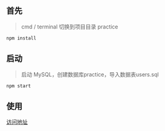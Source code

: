 ## 首先
> cmd / terminal 切换到项目目录 practice
```bash
npm install
```
## 启动
>启动 MySQL，创建数据库practice，导入数据表users.sql
```bash
npm start
```
## 使用
[访问地址](http://localhost:3000)